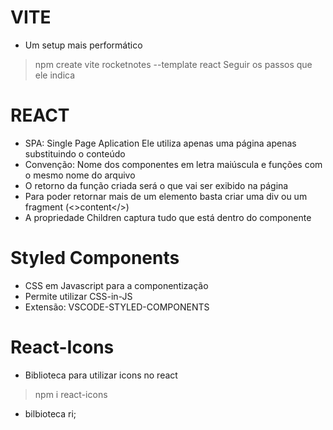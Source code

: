 # VITE
- Um setup mais performático
> npm create vite rocketnotes --template react
    Seguir os passos que ele indica

# REACT
- SPA: Single Page Aplication
    Ele utiliza apenas uma página apenas substituindo o conteúdo
- Convenção: Nome dos componentes em letra maiúscula e funções com o mesmo nome do arquivo
- O retorno da função criada será o que vai ser exibido na página
- Para poder retornar mais de um elemento basta criar uma div ou um fragment (<>content</>)
- A propriedade Children captura tudo que está dentro do componente

# Styled Components
- CSS em Javascript para a componentização
- Permite utilizar CSS-in-JS
- Extensão: VSCODE-STYLED-COMPONENTS

# React-Icons
- Biblioteca para utilizar icons no react
> npm i react-icons 
- bilbioteca ri;
